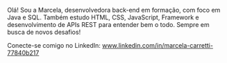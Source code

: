 Olá! Sou a Marcela, desenvolvedora back-end em formação, com foco em Java e SQL.
Também estudo HTML, CSS, JavaScript, Framework e desenvolvimento de APIs REST para entender bem o todo.
Sempre em busca de novos desafios!

Conecte-se comigo no LinkedIn: www.linkedin.com/in/marcela-carretti-77840b217

<!--
**Marcelinha01/Marcelinha01** is a ✨ _special_ ✨ repository because its `README.md` (this file) appears on your GitHub profile.

Here are some ideas to get you started:

- 🔭 I’m currently working on ...
- 🌱 I’m currently learning ...
- 👯 I’m looking to collaborate on ...
- 🤔 I’m looking for help with ...
- 💬 Ask me about ...
- 📫 How to reach me: ...
- 😄 Pronouns: ...
- ⚡ Fun fact: ...
-->
